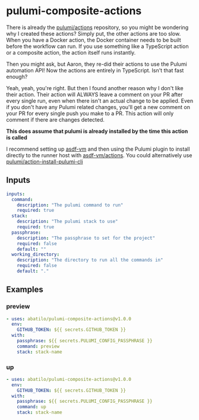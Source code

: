 # pulumi-composite-actions

There is already the [pulumi/actions](https://github.com/pulumi/actions)
repository, so you might be wondering why I created these actions? Simply put,
the other actions are too slow. When you have a Docker action, the Docker
container needs to be built before the workflow can run. If you use something
like a TypeScript action or a composite action, the action itself runs
instantly.

Then you might ask, but Aaron, they re-did their actions to use the Pulumi
automation API! Now the actions are entirely in TypeScript. Isn't that fast
enough?

Yeah, yeah, you're right. But then I found another reason why I don't like
their action. Their action will ALWAYS leave a comment on your PR after every
single run, even when there isn't an actual change to be applied. Even if you
don't have any Pulumi related changes, you'll get a new comment on your PR for
every single push you make to a PR. This action will only comment if there are
changes detected.

**This does assume that pulumi is already installed by the time this action is
called**

I recommend setting up [asdf-vm](https://asdf-vm.com/#/) and then using the
Pulumi plugin to install directly to the runner host with
[asdf-vm/actions](https://github.com/asdf-vm/actions). You could alternatively
use
[pulumi/action-install-pulumi-cli](https://github.com/pulumi/action-install-pulumi-cli)

## Inputs

```yaml
inputs:
  command:
    description: "The pulumi command to run"
    required: true
  stack:
    description: "The pulumi stack to use"
    required: true
  passphrase:
    description: "The passphrase to set for the project"
    required: false
    default: ""
  working_directory:
    description: "The directory to run all the commands in"
    required: false
    default: "."
```

## Examples

### preview

```yaml
- uses: abatilo/pulumi-composite-actions@v1.0.0
  env:
    GITHUB_TOKEN: ${{ secrets.GITHUB_TOKEN }}
  with:
    passphrase: ${{ secrets.PULUMI_CONFIG_PASSPHRASE }}
    command: preview
    stack: stack-name
```

### up

```yaml
- uses: abatilo/pulumi-composite-actions@v1.0.0
  env:
    GITHUB_TOKEN: ${{ secrets.GITHUB_TOKEN }}
  with:
    passphrase: ${{ secrets.PULUMI_CONFIG_PASSPHRASE }}
    command: up
    stack: stack-name
```

